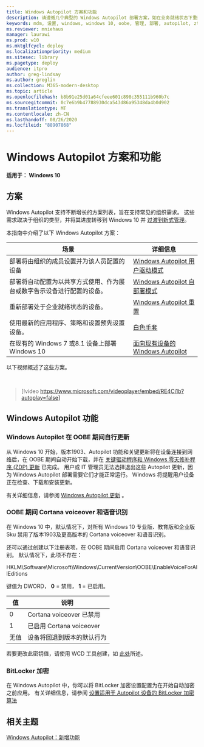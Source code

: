 ```yaml
---
title: Windows Autopilot 方案和功能
description: 请遵循几个典型的 Windows Autopilot 部署方案，如在业务就绪状态下重新部署设备。
keywords: mdm, 设置, windows, windows 10, oobe, 管理, 部署, autopilot, ztd, 零接触, 合作伙伴, msfb, intune
ms.reviewer: mniehaus
manager: laurawi
ms.prod: w10
ms.mktglfcycl: deploy
ms.localizationpriority: medium
ms.sitesec: library
ms.pagetype: deploy
audience: itpro
author: greg-lindsay
ms.author: greglin
ms.collection: M365-modern-desktop
ms.topic: article
ms.openlocfilehash: b8b91e25d01a64cfeee601c898c355111b960b7c
ms.sourcegitcommit: 0c7e6b9b47788930dca543d86a95348da4b0d902
ms.translationtype: MT
ms.contentlocale: zh-CN
ms.lasthandoff: 08/26/2020
ms.locfileid: "88907868"
---
```

# <a name="windows-autopilot-scenarios-and-capabilities"></a>Windows Autopilot 方案和功能

**适用于： Windows 10**

## <a name="scenarios"></a>方案

Windows Autopilot 支持不断增长的方案列表，旨在支持常见的组织需求。 这些需求取决于组织的类型，并将其进度转移到 Windows 10 并 [过渡到新式管理](/windows/client-management/manage-windows-10-in-your-organization-modern-management)。

本指南中介绍了以下 Windows Autopilot 方案：

| 场景 | 详细信息 |
| --- | --- |
| 部署将由组织的成员设置并为该人员配置的设备 | [Windows Autopilot 用户驱动模式](user-driven.md) |
| 部署将自动配置为以共享方式使用、作为展台或数字告示设备进行配置的设备。| [Windows Autopilot 自部署模式](self-deploying.md) |
| 重新部署处于企业就绪状态的设备。| [Windows Autopilot 重置](windows-autopilot-reset.md) |
| 使用最新的应用程序、策略和设置预先设置设备。| [白色手套](white-glove.md) |
| 在现有的 Windows 7 或8.1 设备上部署 Windows 10 | [面向现有设备的 Windows Autopilot](existing-devices.md) |

以下视频概述了这些方案。

&nbsp;

> [!video https://www.microsoft.com/videoplayer/embed/RE4Ci1b?autoplay=false]

## <a name="windows-autopilot-capabilities"></a>Windows Autopilot 功能

### <a name="windows-autopilot-is-self-updating-during-oobe"></a>Windows Autopilot 在 OOBE 期间自行更新

从 Windows 10 开始，版本1903、Autopilot 功能和关键更新将在设备连接到网络后，在 OOBE 期间自动开始下载，并在 [关键驱动程序和 Windows 零天修补程序 (ZDP) 更新](/windows-hardware/customize/desktop/windows-updates-during-oobe) 已完成。 用户或 IT 管理员无法选择退出这些 Autopilot 更新，因为 Windows Autopilot 部署需要它们才能正常运行。  Windows 将提醒用户设备正在检查、下载和安装更新。

有关详细信息，请参阅 [Windows Autopilot 更新](autopilot-update.md) 。

### <a name="cortana-voiceover-and-speech-recognition-during-oobe"></a>OOBE 期间 Cortana voiceover 和语音识别

在 Windows 10 中，默认情况下，对所有 Windows 10 专业版、教育版和企业版 Sku 禁用了版本1903及更高版本的 Cortana voiceover 和语音识别。

还可以通过创建以下注册表项，在 OOBE 期间启用 Cortana voiceover 和语音识别。 默认情况下，此项不存在：

HKLM\Software\Microsoft\Windows\CurrentVersion\OOBE\EnableVoiceForAllEditions

键值为 DWORD，  **0** = 禁用， **1** = 已启用。

| 值 | 说明 |
| --- | --- |
| 0 | Cortana voiceover 已禁用 |
| 1 | 已启用 Cortana voiceover |
| 无值 | 设备将回退到版本的默认行为 |

若要更改此密钥值，请使用 WCD 工具创建，如 [此处](/windows/configuration/wcd/wcd-oobe#nforce)所述。

### <a name="bitlocker-encryption"></a>BitLocker 加密

在 Windows Autopilot 中，你可以将 BitLocker 加密设置配置为在开始自动加密之前应用。 有关详细信息，请参阅 [设置适用于 Autopilot 设备的 BitLocker 加密算法](bitlocker.md)

## <a name="related-topics"></a>相关主题

[Windows Autopilot：新增功能](windows-autopilot-whats-new.md)